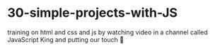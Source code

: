 # 30-simple-projects-with-JS
training on html and css and js by watching video in a channel called JavaScript King and putting our touch 🙂
